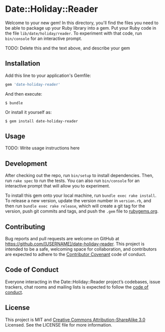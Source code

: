 # Date::Holiday::Reader

Welcome to your new gem! In this directory, you'll find the files you need to be able to package up your Ruby library into a gem. Put your Ruby code in the file `lib/date/holiday/reader`. To experiment with that code, run `bin/console` for an interactive prompt.

TODO: Delete this and the text above, and describe your gem

## Installation

Add this line to your application's Gemfile:

```ruby
gem 'date-holiday-reader'
```

And then execute:

    $ bundle

Or install it yourself as:

    $ gem install date-holiday-reader

## Usage

TODO: Write usage instructions here

## Development

After checking out the repo, run `bin/setup` to install dependencies. Then, run `rake spec` to run the tests. You can also run `bin/console` for an interactive prompt that will allow you to experiment.

To install this gem onto your local machine, run `bundle exec rake install`. To release a new version, update the version number in `version.rb`, and then run `bundle exec rake release`, which will create a git tag for the version, push git commits and tags, and push the `.gem` file to [rubygems.org](https://rubygems.org).

## Contributing

Bug reports and pull requests are welcome on GitHub at https://github.com/[USERNAME]/date-holiday-reader. This project is intended to be a safe, welcoming space for collaboration, and contributors are expected to adhere to the [Contributor Covenant](http://contributor-covenant.org) code of conduct.

## Code of Conduct

Everyone interacting in the Date::Holiday::Reader project’s codebases, issue trackers, chat rooms and mailing lists is expected to follow the [code of conduct](https://github.com/[USERNAME]/date-holiday-reader/blob/master/CODE_OF_CONDUCT.md).

## License

This project is MIT and [Creative Commons Attribution-ShareAlike 3.0](http://creativecommons.org/licenses/by-sa/3.0/)
Licensed. See the LICENSE file for more information.
